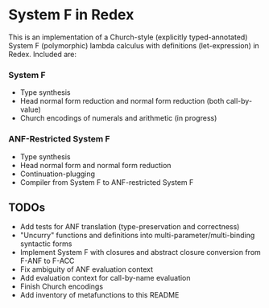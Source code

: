 # System F in Redex

This is an implementation of a Church-style (explicitly typed-annotated) System F (polymorphic) lambda calculus with definitions (let-expression) in Redex. Included are:

### System F

* Type synthesis
* Head normal form reduction and normal form reduction (both call-by-value)
* Church encodings of numerals and arithmetic (in progress)

### ANF-Restricted System F
* Type synthesis
* Head normal form and normal form reduction
* Continuation-plugging
* Compiler from System F to ANF-restricted System F

## TODOs
* Add tests for ANF translation (type-preservation and correctness)
* "Uncurry" functions and definitions into multi-parameter/multi-binding syntactic forms
* Implement System F with closures and abstract closure conversion from F-ANF to F-ACC
* Fix ambiguity of ANF evaluation context
* Add evaluation context for call-by-name evaluation
* Finish Church encodings
* Add inventory of metafunctions to this README
